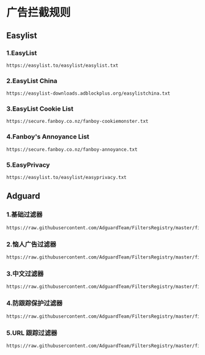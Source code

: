 # 广告拦截规则

## Easylist

### 1.EasyList

```
https://easylist.to/easylist/easylist.txt
```

### 2.EasyList China

```
https://easylist-downloads.adblockplus.org/easylistchina.txt
```

### 3.EasyList Cookie List

```
https://secure.fanboy.co.nz/fanboy-cookiemonster.txt
```

### 4.Fanboy's Annoyance List

```
https://secure.fanboy.co.nz/fanboy-annoyance.txt
```

### 5.EasyPrivacy

```
https://easylist.to/easylist/easyprivacy.txt
```

## Adguard

### 1.**基础过滤器**

```
https://raw.githubusercontent.com/AdguardTeam/FiltersRegistry/master/filters/filter_2_Base/filter.txt
```

### 2.**恼人广告过滤器**

```
https://raw.githubusercontent.com/AdguardTeam/FiltersRegistry/master/filters/filter_14_Annoyances/filter.txt
```

### 3.**中文过滤器**

```
https://raw.githubusercontent.com/AdguardTeam/FiltersRegistry/master/filters/filter_224_Chinese/filter.txt
```

### 4.**防跟踪保护过滤器** 

```
https://raw.githubusercontent.com/AdguardTeam/FiltersRegistry/master/filters/filter_3_Spyware/filter.txt
```

### 5.**URL 跟踪过滤器**

```
https://raw.githubusercontent.com/AdguardTeam/FiltersRegistry/master/filters/filter_17_TrackParam/filter.txt
```

